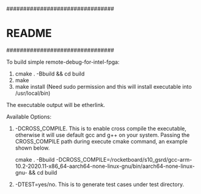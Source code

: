 ################################
#          README              #
################################

To build simple remote-debug-for-intel-fpga:

1. cmake . -Bbuild && cd build
2. make
3. make install (Need sudo permission and this will install executable into /usr/local/bin)

The executable output will be etherlink. 

Available Options:
1. -DCROSS_COMPILE.
    This is to enable cross compile the executable, otherwise it will use default gcc and g++ on your system.
    Passing the CROSS_COMPILE path during execute cmake command, an example shown below.
    
    cmake . -Bbuild -DCROSS_COMPILE=/rocketboard/s10_gsrd/gcc-arm-10.2-2020.11-x86_64-aarch64-none-linux-gnu/bin/aarch64-none-linux-gnu- && cd build

2. -DTEST=yes/no.
    This is to generate test cases under test directory.
